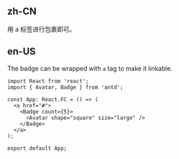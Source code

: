 ## zh-CN

用 a 标签进行包裹即可。

## en-US

The badge can be wrapped with `a` tag to make it linkable.
```tsx
import React from 'react';
import { Avatar, Badge } from 'antd';

const App: React.FC = () => (
  <a href="#">
    <Badge count={5}>
      <Avatar shape="square" size="large" />
    </Badge>
  </a>
);

export default App;
```
